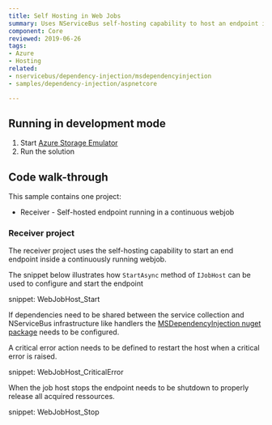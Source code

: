 ```yaml
---
title: Self Hosting in Web Jobs
summary: Uses NServiceBus self-hosting capability to host an endpoint in a web job.
component: Core
reviewed: 2019-06-26
tags:
- Azure
- Hosting
related:
- nservicebus/dependency-injection/msdependencyinjection
- samples/dependency-injection/aspnetcore

---
```


## Running in development mode

 1. Start [Azure Storage Emulator](https://docs.microsoft.com/en-us/azure/storage/storage-use-emulator)
 1. Run the solution

## Code walk-through

This sample contains one project:

- Receiver - Self-hosted endpoint running in a continuous webjob

### Receiver project

The receiver project uses the self-hosting capability to start an end endpoint inside a continuously running webjob.

The snippet below illustrates how `StartAsync` method of `IJobHost` can be used to configure and start the endpoint

snippet: WebJobHost_Start

If dependencies need to be shared between the service collection and NServiceBus infrastructure like handlers the [MSDependencyInjection nuget package](nservicebus/dependency-injection/msdependencyinjection.md) needs to be configured.

A critical error action needs to be defined to restart the host when a critical error is raised.

snippet: WebJobHost_CriticalError

When the job host stops the endpoint needs to be shutdown to properly release all acquired ressources.

snippet: WebJobHost_Stop

